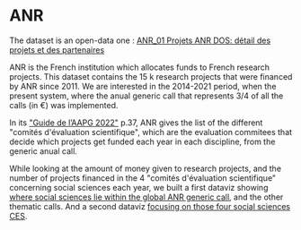 # ANR

The dataset is an open-data one : <a href="https://www.data.gouv.fr/en/datasets/anr-01-projets-anr-dos-detail-des-projets-et-des-partenaires/"> ANR_01 Projets ANR DOS: détail des projets et des partenaires </a>

ANR is the French institution which allocates funds to French research projects. This dataset contains the 15 k research projects that were financed by ANR since 2011. We are interested in the 2014-2021 period, when the present system, where the anual generic call that represents 3/4 of all the calls (in €) was implemented.

In its <a href="https://anr.fr/fileadmin/aap/2022/aapg-2022-Guide-V1-0.pdf">"Guide de l’AAPG 2022"</a> p.37, ANR gives the list of the different "comités d'évaluation scientifique", which are the evaluation commitees that decide which projects get funded each year in each discipline, from the generic anual call. 

While looking at the amount of money given to research projects, and the number of projects financed in the 4 "comités d'évaluation scientifique" concerning social sciences each year, we built a first dataviz showing <a href="https://public.tableau.com/views/ANR_SHS/SHS_dans_le_total?:language=fr-FR&publish=yes&:display_count=n&:origin=viz_share_link">where social sciences lie within the global ANR generic call</a>, and the other thematic calls. And a second dataviz <a href="https://public.tableau.com/views/ANR_SHS_et_detail_SHS/SHS_?:language=fr-FR&publish=yes&:display_count=n&:origin=viz_share_link">focusing on those four social sciences CES</a>.
